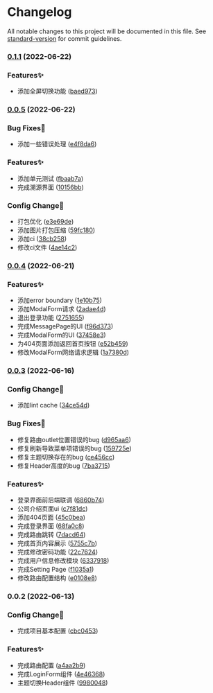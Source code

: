 # Changelog

All notable changes to this project will be documented in this file. See [standard-version](https://github.com/conventional-changelog/standard-version) for commit guidelines.

### [0.1.1](https://github.com/Flower-F/milk-trace-system/compare/v0.0.5...v0.1.1) (2022-06-22)


### Features✨

* 添加全屏切换功能 ([baed973](https://github.com/Flower-F/milk-trace-system/commit/baed9733f09e10a92ff83aace64cf8c17ca09126))

### [0.0.5](https://github.com/Flower-F/milk-trace-system/compare/v0.0.4...v0.0.5) (2022-06-22)


### Bug Fixes🐛

* 添加一些错误处理 ([e4f8da6](https://github.com/Flower-F/milk-trace-system/commit/e4f8da6a920cab57936a504405c994b0c5783839))


### Features✨

* 添加单元测试 ([fbaab7a](https://github.com/Flower-F/milk-trace-system/commit/fbaab7af81fd9e80e422666e1661aa83945ab213))
* 完成溯源界面 ([10156bb](https://github.com/Flower-F/milk-trace-system/commit/10156bbd22acb63ef1a1935717f35ae03dd75d7a))


### Config Change👷

* 打包优化 ([e3e69de](https://github.com/Flower-F/milk-trace-system/commit/e3e69decbcc6a43cb23ad364314f9b96351d5118))
* 添加图片打包压缩 ([59fc180](https://github.com/Flower-F/milk-trace-system/commit/59fc18080fd444cf3d1d2bef70ff40f576acc56c))
* 添加ci ([38cb258](https://github.com/Flower-F/milk-trace-system/commit/38cb25810978fed37fee4e293b0b419c2474e999))
* 修改ci文件 ([4ae14c2](https://github.com/Flower-F/milk-trace-system/commit/4ae14c2d09cbdf12988a9abe653a6ba291c4cf62))

### [0.0.4](https://github.com/Flower-F/milk-trace-system/compare/v0.0.3...v0.0.4) (2022-06-21)


### Features✨

* 添加error boundary ([1e10b75](https://github.com/Flower-F/milk-trace-system/commit/1e10b7514ca5e5607d6516ad6d4b8735b41b811d))
* 添加ModalForm请求 ([2adae4d](https://github.com/Flower-F/milk-trace-system/commit/2adae4d59f48ecb06036f9b7f039ea47f1198866))
* 退出登录功能 ([2751655](https://github.com/Flower-F/milk-trace-system/commit/2751655c84e6388d1d51c4bd3b94c8838d0d389a))
* 完成MessagePage的UI ([f96d373](https://github.com/Flower-F/milk-trace-system/commit/f96d3739388a7f1a807dc610ef605f93aafba42c))
* 完成ModalForm的UI ([37458e3](https://github.com/Flower-F/milk-trace-system/commit/37458e3dbc9393390424903e949c94c164bf968b))
* 为404页面添加返回首页按钮 ([e52b459](https://github.com/Flower-F/milk-trace-system/commit/e52b45960caf3da64746ad17ec504adbc910b205))
* 修改ModalForm网络请求逻辑 ([1a7380d](https://github.com/Flower-F/milk-trace-system/commit/1a7380db9685d1a1fc3c9ccc416da7092375f0e2))

### [0.0.3](https://github.com/Flower-F/milk-trace-system/compare/v0.0.2...v0.0.3) (2022-06-16)


### Config Change👷

* 添加lint cache ([34ce54d](https://github.com/Flower-F/milk-trace-system/commit/34ce54dde479bdca911100f7540bf61858a6d2ac))


### Bug Fixes🐛

* 修复路由outlet位置错误的bug ([d965aa6](https://github.com/Flower-F/milk-trace-system/commit/d965aa6b763976f30746310659697649bbd6816f))
* 修复刷新导致菜单项错误的bug ([159725e](https://github.com/Flower-F/milk-trace-system/commit/159725ecc3a74836f9cf6746dd2cb597ef2c46a2))
* 修复主题切换存在的bug ([ce456cc](https://github.com/Flower-F/milk-trace-system/commit/ce456cc8d3e95e034ad1287bbdaee97d3a460ad9))
* 修复Header高度的bug ([7ba3715](https://github.com/Flower-F/milk-trace-system/commit/7ba37152f3d57364813620cf5b7bc91399c4dd96))


### Features✨

* 登录界面前后端联调 ([6860b74](https://github.com/Flower-F/milk-trace-system/commit/6860b7484781672adb7907d26b4283211e3c0b14))
* 公司介绍页面ui ([c7f81dc](https://github.com/Flower-F/milk-trace-system/commit/c7f81dca76bd6007c2f05b13706521922d433192))
* 添加404页面 ([45c0bea](https://github.com/Flower-F/milk-trace-system/commit/45c0bea060d42dbbdb7c6c75bbfd5a368c0bcbcc))
* 完成登录界面 ([68fa0c8](https://github.com/Flower-F/milk-trace-system/commit/68fa0c89c179c3081dbfdc0d3eac7354de759439))
* 完成路由跳转 ([7dacd64](https://github.com/Flower-F/milk-trace-system/commit/7dacd64e0f5c60bc46b1581cabfc431b35803690))
* 完成首页内容展示 ([5755c7b](https://github.com/Flower-F/milk-trace-system/commit/5755c7b7b0eb7120db1df97b65ec8bed24bf2da4))
* 完成修改密码功能 ([22c7624](https://github.com/Flower-F/milk-trace-system/commit/22c762494050d81a2626757922e89d16178e0153))
* 完成用户信息修改模块 ([6337918](https://github.com/Flower-F/milk-trace-system/commit/63379184f0ef1fd99257ebcb13cc40c23bb1e8d1))
* 完成Setting Page ([f1035a1](https://github.com/Flower-F/milk-trace-system/commit/f1035a199ed4caaf9bfd32e8d4d7d9c316a9cb03))
* 修改路由配置结构 ([e0108e8](https://github.com/Flower-F/milk-trace-system/commit/e0108e87eb1124f68b87e0a80e59110820586ae7))

### 0.0.2 (2022-06-13)


### Config Change👷

* 完成项目基本配置 ([cbc0453](https://github.com/Flower-F/milk-trace-system/commit/cbc0453ae914697d4a8de009dd4e56ccb1c4b7bc))


### Features✨

* 完成路由配置 ([a4aa2b9](https://github.com/Flower-F/milk-trace-system/commit/a4aa2b9cdc319efa6cb4ed6041d96d2056b55036))
* 完成LoginForm组件 ([4e46368](https://github.com/Flower-F/milk-trace-system/commit/4e463685b362e9cf3c7176b8814665acd08c09b2))
* 主题切换Header组件 ([9980048](https://github.com/Flower-F/milk-trace-system/commit/9980048fba5da56d72b8612025bd9db68042d99d))
